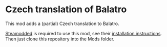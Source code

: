 # Czech translation of Balatro

This mod adds a (partial) Czech translation to Balatro.

[Steamodded](https://github.com/Steamodded/smods) is required to use this mod, see their [installation instructions](https://github.com/Steamodded/smods/wiki). Then just clone this repository into the Mods folder.
